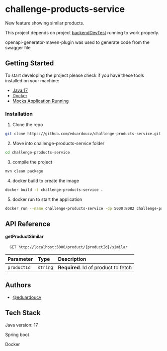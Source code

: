 # challenge-products-service

New feature showing similar products. 

This project depends on project [backendDevTest](https://github.com/dalogax/backendDevTest) running to work properly.

openapi-generator-maven-plugin was used to generate code from the swagger file

## Getting Started

To start developing the project please check if you have these tools installed on your machine:

* [Java 17](https://www.oracle.com/java/technologies/javase/jdk17-archive-downloads.html)
* [Docker](https://www.docker.com/get-started)
* [Mocks Application Running](https://github.com/dalogax/backendDevTest)

### Installation

1. Clone the repo

```sh
git clone https://github.com/eduardoucv/challenge-products-service.git
```

2. Move into challenge-products-service folder

```sh
cd challenge-products-service
```

3. compile the project

```sh
mvn clean package
```

4. docker build to create the image

```sh
docker build -t challenge-products-service .
```

5. docker run to start the application

```sh
docker run --name challenge-products-service -dp 5000:8082 challenge-products-service
```



## API Reference

#### getProductSimilar

```http
  GET http://localhost:5000/product/{productId}/similar
```


| Parameter    | Type     | Description                           |
| :--------    | :------- | :--------------------------------     |
| `productId`  | `string` | **Required**. Id of product to fetch  |



## Authors

- [@eduardoucv](https://www.github.com/eduardoucv)


## Tech Stack

Java version: 17

Spring boot

Docker



  
